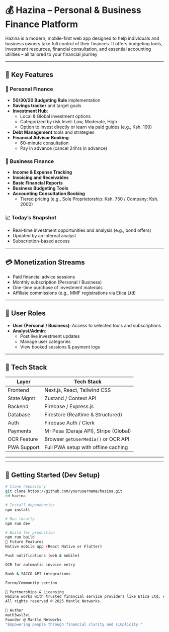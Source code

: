 # 💰 Hazina – Personal & Business Finance Platform

Hazina is a modern, mobile-first web app designed to help individuals and business owners take full control of their finances. It offers budgeting tools, investment resources, financial consultation, and essential accounting utilities – all tailored to your financial journey

---

## 🌟 Key Features

### 🔹 Personal Finance
- **50/30/20 Budgeting Rule** implementation
- **Savings tracker** and target goals
- **Investment Hub**:
  - Local & Global investment options
  - Categorized by risk level: Low, Moderate, High
  - Option to invest directly or learn via paid guides (e.g., Ksh. 100)
- **Debt Management** tools and strategies
- **Financial Advisor Booking**:
  - 60-minute consultation
  - Pay in advance (cancel 24hrs in advance)

### 🔸 Business Finance
- **Income & Expense Tracking**
- **Invoicing and Receivables**
- **Basic Financial Reports**
- **Business Budgeting Tools**
- **Accounting Consultation Booking**
  - Tiered pricing (e.g., Sole Proprietorship: Ksh. 750 / Company: Ksh. 2000)

### 📈 Today’s Snapshot
- Real-time investment opportunities and analysis (e.g., bond offers)
- Updated by an internal analyst
- Subscription-based access

---

## 💳 Monetization Streams
- Paid financial advice sessions
- Monthly subscription (Personal / Business)
- One-time purchase of investment materials
- Affiliate commissions (e.g., MMF registrations via Etica Ltd)

---

## 🔐 User Roles
- **User (Personal / Business)**: Access to selected tools and subscriptions
- **Analyst/Admin**:
  - Post live investment updates
  - Manage user categories
  - View booked sessions & payment logs

---

## 🧰 Tech Stack

| Layer        | Tech Stack                          |
| ------------ | ----------------------------------- |
| Frontend     | Next.js, React, Tailwind CSS        |
| State Mgmt   | Zustand / Context API               |
| Backend      | Firebase / Express.js               |
| Database     | Firestore (Realtime & Structured)   |
| Auth         | Firebase Auth / Clerk               |
| Payments     | M-Pesa (Daraja API), Stripe (Global)|
| OCR Feature  | Browser `getUserMedia()` or OCR API |
| PWA Support  | Full PWA setup with offline caching |

---


---

## 🔧 Getting Started (Dev Setup)

```bash
# Clone repository
git clone https://github.com/yourusername/hazina.git
cd hazina

# Install dependencies
npm install

# Run locally
npm run dev

# Build for production
npm run build
🧪 Future Features
Native mobile app (React Native or Flutter)

Push notifications (web & mobile)

OCR for automatic invoice entry

Bank & SACCO API integrations

Forum/Community section

🤝 Partnerships & Licensing
Hazina works with trusted financial service providers like Etica Ltd, earning affiliate commissions on user conversions.
All rights reserved © 2025 Mantle Networks.

👤 Author
math3wsl3vi
Founder @ Mantle Networks
"Empowering people through financial clarity and simplicity."

